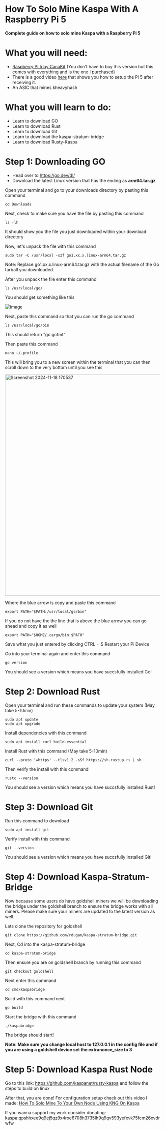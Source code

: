 # How To Solo Mine Kaspa With A Raspberry Pi 5
**Complete guide on how to solo mine Kaspa with a Raspberry Pi 5**

# **What you will need:**

+ [Raspberry Pi 5 by CanaKit](https://www.amazon.com/CanaKit-Raspberry-Starter-Kit-PRO/dp/B0CRSNCJ6Y/ref=sr_1_2_sspa?crid=3TUDNJIT2R4ZD&dib=eyJ2IjoiMSJ9.u2oDKCJT68HpfRt_WkmjCl6bbz7mK8GylxKu8hDxrb-VmtApJLOyzMvH_9RPRzAL6nM9CnYkiIndRS_qTHXAgd4CCU0-hDEMNZpItia7fmBJXqW9EM_fKKk-BZVpCj1N07xCw74D64M4_ZpVhVGCaclJarJUitQ8mgA08gVZJeG2uEIsXUkaO4bBT3x71koCcKlRyjv5Ip3zjemQZe_Bsu4wL8zSH37FpMUzJ0oFtWA.aBOaY1QCZ_C-PIpZtS8yR1_Zh1tJINWE-1zXl6b1We4&dib_tag=se&keywords=raspberry%2Bpi%2B5%2B8gb&qid=1731960836&sprefix=ras%2Caps%2C155&sr=8-2-spons&sp_csd=d2lkZ2V0TmFtZT1zcF9hdGY&th=1)
 (You don't have to buy this version but this comes with everything and is the one I purchased)
+ There is a good video [here](https://www.youtube.com/watch?v=Wi_S7QkuN3M) that shows you how to setup the Pi 5 after receiving it.
+ An ASIC that mines kheavyhash

# **What you will learn to do:**
+ Learn to download GO
+ Learn to download Rust
+ Learn to download Git
+ Learn to download the kaspa-stratum-bridge
+ Learn to download Rusty-Kaspa


# Step 1: Downloading GO
+ Head over to https://go.dev/dl/
+ Download the latest Linux version that has the ending as **arm64.tar.gz**

Open your terminal and go to your downloads directory by pasting this command

```
cd Downloads
```

Next, check to make sure you have the file by pasting this command

```
ls -lh
```

It should show you the file you just downloaded within your download directory

Now, let's unpack the file with this command

```
sudo tar -C /usr/local -xzf go1.xx.x.linux-arm64.tar.gz
```
Note: Replace go1.xx.x.linux-arm64.tar.gz with the actual filename of the Go tarball you downloaded.

After you unpack the file enter this command
```
ls /usr/local/go/
```

You should get something like this 

![image](https://github.com/user-attachments/assets/8b821b32-2f11-465f-908b-bebc7f8192ee)

Next, paste this command so that you can run the go command
```
ls /usr/local/go/bin
```
This should return "go gofmt"

Then paste this command
```
nano ~/.profile
```

This will bring you to a new screen within the terminal that you can then scroll down to the very bottom until you see this

<img width="721" alt="Screenshot 2024-11-18 170537" src="https://github.com/user-attachments/assets/30e56cba-23e4-462c-acaa-7f100b0e6704">

Where the blue arrow is copy and paste this command
```
export PATH="$PATH:/usr/local/go/bin"
```
If you do not have the the line that is above the blue arrow you can go ahead and copy it as well
```
export PATH="$HOME/.cargo/bin:$PATH"
```
Save what you just entered by clicking CTRL + S
Restart your Pi Device

Go into your terminal again and enter this command
```
go version
```
You should see a version which means you have succsfully installed Go!

# Step 2: Download Rust

Open your terminal and run these commands to update your system
 (May take 5-10min)
```
sudo apt update
sudo apt upgrade
```

Install dependencies with this command
```
sudo apt install curl build-essential
```
Install Rust with this command
  (May take 5-10min)
```
curl --proto '=https' --tlsv1.2 -sSf https://sh.rustup.rs | sh
```

Then verify the install with this command
```
rustc --version
```
You should see a version which means you have succsfully installed Rust!

# Step 3: Download Git

Run this command to download
```
sudo apt install git
```
Verify install with this command
```
git --version
```
You should see a version which means you have succsfully installed Git!

# Step 4: Download Kaspa-Stratum-Bridge
Now because some users do have goldshell miners we will be downloading the bridge under the goldshell branch to ensure the bridge works with all miners. Please make sure your miners are updated to the latest version as well.

Lets clone the repository for goldshell
```
git clone https://github.com/rdugan/kaspa-stratum-bridge.git
```
Next, Cd into the kaspa-stratum-bridge
```
cd kaspa-stratum-bridge
```

Then ensure you are on goldshell branch by running this command
```
git checkout goldshell
```
Next enter this command
```
cd cmd/kaspabridge
```

Build with this command next
```
go build
```

Start the bridge with this command
```
./kaspabridge
```
The bridge should start!

**Note: Make sure you change local host to 127.0.0.1 in the config file and if you are using a goldshell device set the extranonce_size to 3**

# Step 5: Download Kaspa Rust Node

Go to this link: https://github.com/kaspanet/rusty-kaspa and follow the steps to build on linux


After that, you are done! For configuration setup check out this video I made: [How To Solo Mine To Your Own Node Using KNG On Kaspa
](https://youtu.be/2MuebQia1F0?si=ZzxXJgSGUnddRTs8)

If you wanna support my work consider donating: kaspa:qpshhxee9q9ej5qz9x4rxe6708h3735lh9q9qv593yefxvk75fcm26xvdrwfw
